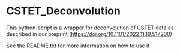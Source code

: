 # CSTET_Deconvolution
This python-script is a wrapper for deconvolution of CSTET data as described in our preprint (https://doi.org/10.1101/2022.11.19.517200)

See the README.txt for more information on how to use it
